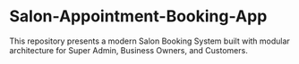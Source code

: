 # Salon-Appointment-Booking-App
This repository presents a modern Salon Booking System  built with modular architecture for Super Admin, Business Owners, and Customers.
